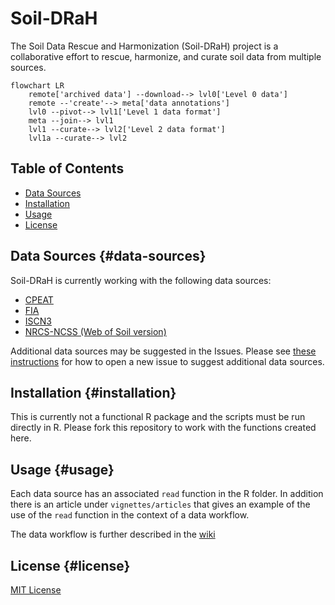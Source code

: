 # Soil-DRaH

The Soil Data Rescue and Harmonization (Soil-DRaH) project is a collaborative effort to rescue, harmonize, and curate soil data from multiple sources.

``` mermaid
flowchart LR
    remote['archived data'] --download--> lvl0['Level 0 data']
    remote --'create'--> meta['data annotations']
    lvl0 --pivot--> lvl1['Level 1 data format']
    meta --join--> lvl1
    lvl1 --curate--> lvl2['Level 2 data format']
    lvl1a --curate--> lvl2
```

## Table of Contents

-   [Data Sources](#data-sources)
-   [Installation](#installation)
-   [Usage](#usage)
-   [License](#license)


## Data Sources {#data-sources}

Soil-DRaH is currently working with the following data sources:

- [CPEAT](https://www.pangaea.de/?q=project%3Alabel%3APAGES_C-PEAT)
- [FIA](https://apps.fs.usda.gov/fia/datamart/datamart.html)
- [ISCN3](http://iscn.fluxdata.org/data/access-data/database-reports/)
- [NRCS-NCSS (Web of Soil version)](https://websoilsurvey.nrcs.usda.gov/app/WebSoilSurvey.aspx)

Additional data sources may be suggested in the Issues.
Please see [these instructions](https://github.com/ktoddbrown/SoilDRaH/wiki/Open-Ticket) for how to open a new issue to suggest additional data sources.

## Installation {#installation}

This is currently not a functional R package and the scripts must be run directly in R.
Please fork this repository to work with the functions created here.

## Usage {#usage}

Each data source has an associated `read` function in the R folder.
In addition there is an article under `vignettes/articles` that gives an example of the use of the `read` function in the context of a data workflow.

The data workflow is further described in the [wiki](https://github.com/ktoddbrown/SoilDRaH/wiki)

## License {#license}

[MIT License](LICENSE.md)
